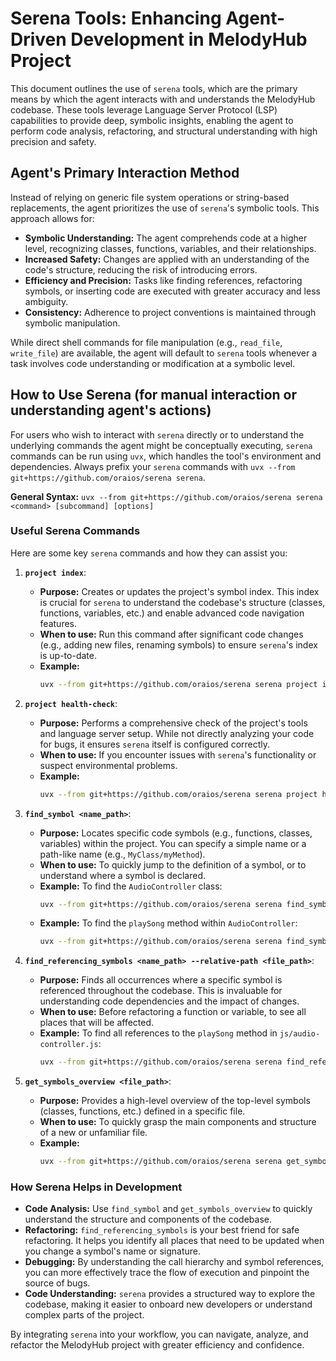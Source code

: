 # Serena Tools: Enhancing Agent-Driven Development in MelodyHub Project

This document outlines the use of `serena` tools, which are the primary means by which the agent interacts with and understands the MelodyHub codebase. These tools leverage Language Server Protocol (LSP) capabilities to provide deep, symbolic insights, enabling the agent to perform code analysis, refactoring, and structural understanding with high precision and safety.

## Agent's Primary Interaction Method

Instead of relying on generic file system operations or string-based replacements, the agent prioritizes the use of `serena`'s symbolic tools. This approach allows for:

*   **Symbolic Understanding:** The agent comprehends code at a higher level, recognizing classes, functions, variables, and their relationships.
*   **Increased Safety:** Changes are applied with an understanding of the code's structure, reducing the risk of introducing errors.
*   **Efficiency and Precision:** Tasks like finding references, refactoring symbols, or inserting code are executed with greater accuracy and less ambiguity.
*   **Consistency:** Adherence to project conventions is maintained through symbolic manipulation.

While direct shell commands for file manipulation (e.g., `read_file`, `write_file`) are available, the agent will default to `serena` tools whenever a task involves code understanding or modification at a symbolic level.

## How to Use Serena (for manual interaction or understanding agent's actions)

For users who wish to interact with `serena` directly or to understand the underlying commands the agent might be conceptually executing, `serena` commands can be run using `uvx`, which handles the tool's environment and dependencies. Always prefix your `serena` commands with `uvx --from git+https://github.com/oraios/serena serena`.

**General Syntax:**
`uvx --from git+https://github.com/oraios/serena serena <command> [subcommand] [options]`

### Useful Serena Commands

Here are some key `serena` commands and how they can assist you:

1.  **`project index`**:
    *   **Purpose:** Creates or updates the project's symbol index. This index is crucial for `serena` to understand the codebase's structure (classes, functions, variables, etc.) and enable advanced code navigation features.
    *   **When to use:** Run this command after significant code changes (e.g., adding new files, renaming symbols) to ensure `serena`'s index is up-to-date.
    *   **Example:**
        ```bash
        uvx --from git+https://github.com/oraios/serena serena project index
        ```

2.  **`project health-check`**:
    *   **Purpose:** Performs a comprehensive check of the project's tools and language server setup. While not directly analyzing your code for bugs, it ensures `serena` itself is configured correctly.
    *   **When to use:** If you encounter issues with `serena`'s functionality or suspect environmental problems.
    *   **Example:**
        ```bash
        uvx --from git+https://github.com/oraios/serena serena project health-check
        ```

3.  **`find_symbol <name_path>`**:
    *   **Purpose:** Locates specific code symbols (e.g., functions, classes, variables) within the project. You can specify a simple name or a path-like name (e.g., `MyClass/myMethod`).
    *   **When to use:** To quickly jump to the definition of a symbol, or to understand where a symbol is declared.
    *   **Example:** To find the `AudioController` class:
        ```bash
        uvx --from git+https://github.com/oraios/serena serena find_symbol AudioController
        ```
    *   **Example:** To find the `playSong` method within `AudioController`:
        ```bash
        uvx --from git+https://github.com/oraios/serena serena find_symbol AudioController/playSong
        ```

4.  **`find_referencing_symbols <name_path> --relative-path <file_path>`**:
    *   **Purpose:** Finds all occurrences where a specific symbol is referenced throughout the codebase. This is invaluable for understanding code dependencies and the impact of changes.
    *   **When to use:** Before refactoring a function or variable, to see all places that will be affected.
    *   **Example:** To find all references to the `playSong` method in `js/audio-controller.js`:
        ```bash
        uvx --from git+https://github.com/oraios/serena serena find_referencing_symbols AudioController/playSong --relative-path js/audio-controller.js
        ```

5.  **`get_symbols_overview <file_path>`**:
    *   **Purpose:** Provides a high-level overview of the top-level symbols (classes, functions, etc.) defined in a specific file.
    *   **When to use:** To quickly grasp the main components and structure of a new or unfamiliar file.
    *   **Example:**
        ```bash
        uvx --from git+https://github.com/oraios/serena serena get_symbols_overview js/ui-updater.js
        ```

### How Serena Helps in Development

*   **Code Analysis:** Use `find_symbol` and `get_symbols_overview` to quickly understand the structure and components of the codebase.
*   **Refactoring:** `find_referencing_symbols` is your best friend for safe refactoring. It helps you identify all places that need to be updated when you change a symbol's name or signature.
*   **Debugging:** By understanding the call hierarchy and symbol references, you can more effectively trace the flow of execution and pinpoint the source of bugs.
*   **Code Understanding:** `serena` provides a structured way to explore the codebase, making it easier to onboard new developers or understand complex parts of the project.

By integrating `serena` into your workflow, you can navigate, analyze, and refactor the MelodyHub project with greater efficiency and confidence.
